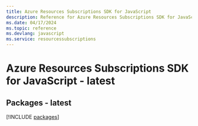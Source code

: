 ```yaml
---
title: Azure Resources Subscriptions SDK for JavaScript
description: Reference for Azure Resources Subscriptions SDK for JavaScript
ms.date: 04/17/2024
ms.topic: reference
ms.devlang: javascript
ms.service: resourcessubscriptions
---
```

# Azure Resources Subscriptions SDK for JavaScript - latest
## Packages - latest
[!INCLUDE [packages](resources-subscriptions-index.md)]